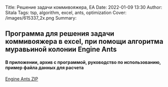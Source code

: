 Title: Решение задачи коммивояжера, EA
Date: 2022-01-09 13:30
Author: Sitala
Tags: tsp, algorithm, excel, ants, optimization
Cover: /images/615337_2x.png
Summary:

## Программа для решения задачи коммивояжера в excel, при помощи алгоритма муравьиной колонии Engine Ants

#### В приложении, архив с программой, руководство по использованию, пример файла данных для расчета

[Engine Ants ZIP]({static}../documents/Engine_Ants_2021.zip)